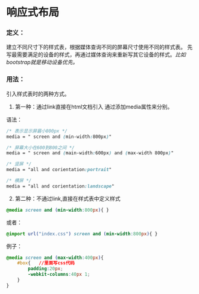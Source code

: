 # 响应式布局

### 定义：
建立不同尺寸下的样式表，根据媒体查询不同的屏幕尺寸使用不同的样式表。 先写最需要满足的设备的样式，再通过媒体查询来重新写其它设备的样式。*比如bootstrap就是移动设备优先。*

### 用法：
引入样式表时的两种方式。

1. 第一种：通过link直接在html文档引入
通过添加media属性来分别。

语法：
```css
/* 表示显示屏最小800px */
media = " screen and (min-width:800px)"

/* 屏幕大小在600到800之间 */
media = " screen and (main-width:600px) and (max-width 800px)"

/* 竖屏 */
media = "all and corientation:portrait"

/* 横屏 */
media = "all and corientation:landscape"
```
2. 第二种：不通过link,直接在样式表中定义样式
```css
@media screen and (min-width:800px){ }
```
或者：
```css
@import url("index.css") screen and (min-width:800px){ }
```
例子：

```css
@media screen and (max-width:400px){
    #box{	//里面写css代码
        padding:20px;
        -webkit-columns:40px 1;
    }
}
```